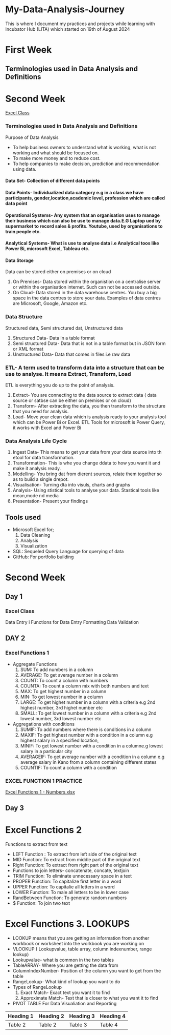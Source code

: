# My-Data-Analysis-Journey

This is where I document my practices and projects  while learning with Incubator Hub (LITA) which started on 19th of August 2024

# First Week 
Terminologies used in Data Analysis and Definitions 
-----
# Second Week
[Excel Class](#excel-class)

### Terminologies used in Data Analysis and Definitions 
  Purpose of Data Analysis
- To help business owners to understand what is working, what is not working and what should be focused on.
- To make more money and to reduce cost. 
- To help companies to make decision, prediction and recommendation using data.
#### Data Set- Collection of different data points
#### Data Points- Individualized data category e.g in a class we have participants, gender,location,academic level, profession which are called data point
#### Operational Systems- Any system that an organisation uses to manage their business which can also be use to manage data.E.G Laptop ued by supermarket to record sales & profits. Youtube, used by organisations to train people etc.
#### Analytical Systems- What is use to analyse data i.e Analytical toos like Power Bi, microsoft Excel, Tableau etc.
#### Data Storage
Data can be stored either on premises or on cloud
1. On Premises- Data stored within the organistion on a centralise server or within the organisation internet. Such can not be accessed outside.
2. On Cloud- Data stored in the data warehouse centres. You buy a big space in the data centres to store your data. Examples of data centres are Microsoft, Google, Amazon etc.
### Data Structure
Structured data, Semi structured dat, Unstructured data
1. Structured Data- Data in a table format
2. Semi structured Data- Data that is not in a table format but in JSON form or XML format
3. Unstructured Data- Data that comes in files i.e raw data
### ETL- A term used to transform data into a structure that can be use to analyse. It means Extract, Transform, Load
ETL is everything you do up to the point of analysis.
1. Extract- You are connecting to the data source to extract data ( data source or satbse can be either on premises or on cloud)
2. Transform- After extracting the data, you then transform to the structure that you need for analysis.
3. Load- Move your clean data which is analysis ready to your analysis tool which can be Power Bi or Excel.
ETL Tools for microsoft is Power Query, it works with Excel and Power Bi
### Data Analysis Life Cycle
1. Ingest Data- This means to get your data from your data source into th etool for data transformation.
2. Transformation- This is whe you change ddata to how you want it and make it analysis ready.
3. Modelling- You bring dat from dierent sources, relate them together so as to build a single drepot.
4. Visualisation- Turning dta into visuls, charts and graphs
5. Analysis- Using stistical tools to analyse your data. Stastical tools like mean,mode nd media
6. Presentation- Present your findings
## Tools used
- Microsoft Excel for;
  1. Data Cleaning
  2. Analysis
  3. Visualization
- SQL: Sequeled Query Language for querying of data
- GitHub: For portfolio building   
# Second Week 
## Day 1
### Excel Class
Data Entry
 i Functions for Data Entry
Formatting
Data Validation
## DAY 2
### Excel Functions 1
- Aggregate Functions
  1. SUM: To add numbers in a column
  2. AVERAGE: To get average number in a column
  3. COUNT: To count a column with numbers
  4. COUNTA: To count a column mix with both numbers and text
  5. MAX: To get highest number in a column
  6. MIN: To get lowest number in a column 
  7. LARGE: To get highet number in a column with a criteria e.g 2nd highest number, 3rd highet number etc
  8. SMALL: To get lowest number in a column with a criteria e.g 2nd lowest number, 3rd lowest number etc 
- Aggregations with conditions
  1. SUMIF: To add numbers where there is conditions in a column
  2. MAXIF: To get highest number with a condition in a column e.g highest salary in a specified location,
  3. MINIF: To get lowest number with a condition in a columne.g lowest salary in a particular city 
  4. AVERAGEIF: To get average number with a condition in a column e.g average salary in Kano from a column containing different states
  5. COUNTIF: To count a column with a condition
### EXCEL FUNCTION 1 PRACTICE
[Excel Functions 1 - Numbers.xlsx](https://github.com/user-attachments/files/17281327/Excel.Functions.1.-.Numbers.xlsx)





## Day 3
# Excel Functions 2
Functions to extract from text
- LEFT Function : To extract from left side of the original text
- MID Function: To extract from middle part of the original text
- Right Function: To extract from right part of the original text
- Functions to join letters- concatenate, concate, textjoin
- TRIM Function: To eliminate unnecessary space in a text
- PROPER Function: To capitalize first letter in a word
- UPPER Function: To capitalie all letters in a word
- LOWER Function: To male all letters to be in lower case
- RandBetween Function: To generate random numbers
- $ Function: To join two text
# Excel Functions 3. LOOKUPS
- LOOKUP means that you are getting an information from another workbook or worksheet into the workbook you are working on
- VLOOKUP ( Lookupvalue, table array, column indexnumber, range lookup)
- Lookupvalue- what is common in the two tables
- TableARRAY- Where you are getting the data from
- ColumnIndexNumber- Position of the column you want to get from the table
- RangeLookup- What kind of lookup you want to do
- Types of RangeLookup
   1. Exact Match- Exact text you want it to find
   2. Approximate Match- Text that is closer to what you want it to find  
- PIVOT TABLE For Data Visualiation and Reporting


|Heading 1|Heading 2| Heading 3| Heading 4|
|---------|---------|----------|----------|
|Table 2|Table 2|Table 3|Table 4|













